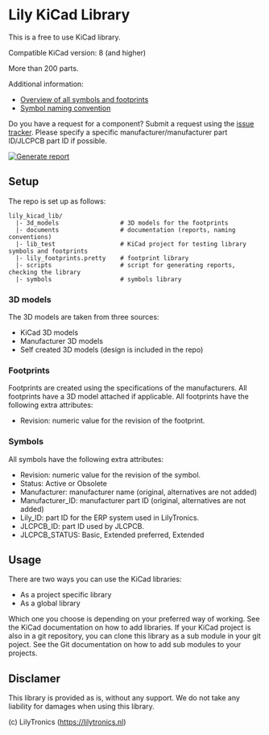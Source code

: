# Lily KiCad Library

This is a free to use KiCad library.

Compatible KiCad version: 8 (and higher)

More than 200 parts.

Additional information:

* [Overview of all symbols and footprints](https://htmlpreview.github.io/?https://github.com/LilyTronics/lily-kicad-lib/blob/main/documents/library_report.html)
* [Symbol naming convention](documents/symbol_naming.md)

Do you have a request for a component? Submit a request using the [issue tracker](https://github.com/LilyTronics/lily_kicad_lib/issues).
Please specify a specific manufacturer/manufacturer part ID/JLCPCB part ID if possible.

[![Generate report](https://github.com/LilyTronics/lily_kicad_lib/actions/workflows/generate_report.yml/badge.svg)](https://github.com/LilyTronics/lily_kicad_lib/actions/workflows/generate_report.yml)

## Setup

The repo is set up as follows:

```
lily_kicad_lib/
  |- 3d_models                 # 3D models for the footprints
  |- documents                 # documentation (reports, naming conventions)
  |- lib_test                  # KiCad project for testing library symbols and footprints
  |- lily_footprints.pretty    # footprint library
  |- scripts                   # script for generating reports, checking the library
  |- symbols                   # symbols library
```

### 3D models

The 3D models are taken from three sources:

* KiCad 3D models
* Manufacturer 3D models
* Self created 3D models (design is included in the repo)

### Footprints

Footprints are created using the specifications of the manufacturers.
All footprints have a 3D model attached if applicable.
All footprints have the following extra attributes:

* Revision: numeric value for the revision of the footprint.

### Symbols

All symbols have the following extra attributes:

* Revision: numeric value for the revision of the symbol.
* Status: Active or Obsolete
* Manufacturer: manufacturer name (original, alternatives are not added)
* Manufacturer_ID: manufacturer part ID (original, alternatives are not added)
* Lily_ID: part ID for the ERP system used in LilyTronics.
* JLCPCB_ID: part ID used by JLCPCB.
* JLCPCB_STATUS: Basic, Extended preferred, Extended

## Usage

There are two ways you can use the KiCad libraries:

* As a project specific library
* As a global library

Which one you choose is depending on your preferred way of working. See the KiCad documentation on how to add libraries.
If your KiCad project is also in a git repository, you can clone this library as a sub module in your git poject.
See the Git documentation on how to add sub modules to your projects.

## Disclamer

This library is provided as is, without any support.
We do not take any liability for damages when using this library.

(c) LilyTronics (https://lilytronics.nl)
